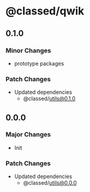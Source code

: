 # @classed/qwik

## 0.1.0

### Minor Changes

- prototype packages

### Patch Changes

- Updated dependencies
  - @classed/utils@0.1.0

## 0.0.0

### Major Changes

- Init

### Patch Changes

- Updated dependencies
  - @classed/utils@0.0.0

